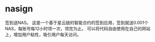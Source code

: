 # nasign
签到送NAS。
这是一个基于星云链的智能合约的签到应用，签到就送0.001个NAS，每账号每12小时领一次，领完为止。
可以将代码自由使用在自己的网站上，增加用户粘性，吸引用户每天访问。
